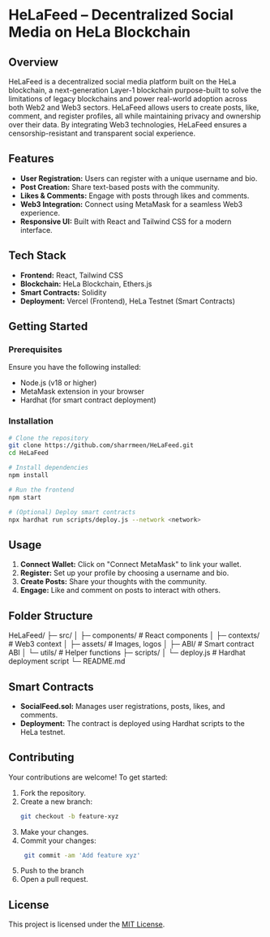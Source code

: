 # HeLaFeed – Decentralized Social Media on HeLa Blockchain

## Overview
HeLaFeed is a decentralized social media platform built on the HeLa blockchain, a next-generation Layer-1 blockchain purpose-built to solve the limitations of legacy blockchains and power real-world adoption across both Web2 and Web3 sectors. HeLaFeed allows users to create posts, like, comment, and register profiles, all while maintaining privacy and ownership over their data. By integrating Web3 technologies, HeLaFeed ensures a censorship-resistant and transparent social experience.

## Features
- **User Registration:** Users can register with a unique username and bio.
- **Post Creation:** Share text-based posts with the community.
- **Likes & Comments:** Engage with posts through likes and comments.
- **Web3 Integration:** Connect using MetaMask for a seamless Web3 experience.
- **Responsive UI:** Built with React and Tailwind CSS for a modern interface.

## Tech Stack
- **Frontend:** React, Tailwind CSS
- **Blockchain:** HeLa Blockchain, Ethers.js
- **Smart Contracts:** Solidity
- **Deployment:** Vercel (Frontend), HeLa Testnet (Smart Contracts)

## Getting Started

### Prerequisites
Ensure you have the following installed:
- Node.js (v18 or higher)
- MetaMask extension in your browser
- Hardhat (for smart contract deployment)

### Installation
```bash
# Clone the repository
git clone https://github.com/sharrmeen/HeLaFeed.git
cd HeLaFeed

# Install dependencies
npm install

# Run the frontend
npm start

# (Optional) Deploy smart contracts
npx hardhat run scripts/deploy.js --network <network>
```
## Usage

1. **Connect Wallet:** Click on "Connect MetaMask" to link your wallet.  
2. **Register:** Set up your profile by choosing a username and bio.  
3. **Create Posts:** Share your thoughts with the community.  
4. **Engage:** Like and comment on posts to interact with others.

## Folder Structure

HeLaFeed/
├─ src/
│  ├─ components/   # React components
│  ├─ contexts/     # Web3 context
│  ├─ assets/       # Images, logos
│  ├─ ABI/          # Smart contract ABI
│  └─ utils/        # Helper functions
├─ scripts/
│  └─ deploy.js     # Hardhat deployment script
└─ README.md

## Smart Contracts

- **SocialFeed.sol:** Manages user registrations, posts, likes, and comments.  
- **Deployment:** The contract is deployed using Hardhat scripts to the HeLa testnet.

## Contributing

Your contributions are welcome! To get started:

1. Fork the repository.
2. Create a new branch:
   ```bash
   git checkout -b feature-xyz
   ```
3. Make your changes.
4. Commit your changes:
   ```bash
    git commit -am 'Add feature xyz'
   ```
5. Push to the branch
6. Open a pull request.

## License

This project is licensed under the [MIT License](LICENSE).
